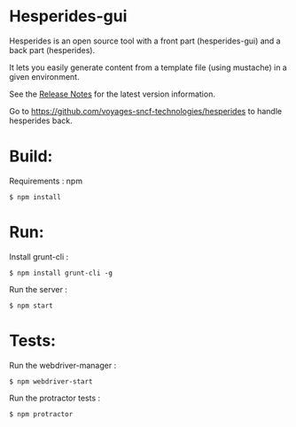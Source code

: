 Hesperides-gui
========

Hesperides is an open source tool with a front part (hesperides-gui) and a back part (hesperides).

It lets you easily generate content from a template file (using mustache) in a given environment.

See the [Release Notes](RELEASE.md) for the latest version information.

Go to https://github.com/voyages-sncf-technologies/hesperides to handle hesperides back.

Build:
=====

Requirements : npm

```shell
$ npm install
```

Run:
=====

Install grunt-cli :
```shell
$ npm install grunt-cli -g
```

Run the server :
```shell
$ npm start
```

Tests:
=====

Run the webdriver-manager :
```shell
$ npm webdriver-start
```

Run the protractor tests :
```shell
$ npm protractor
```
